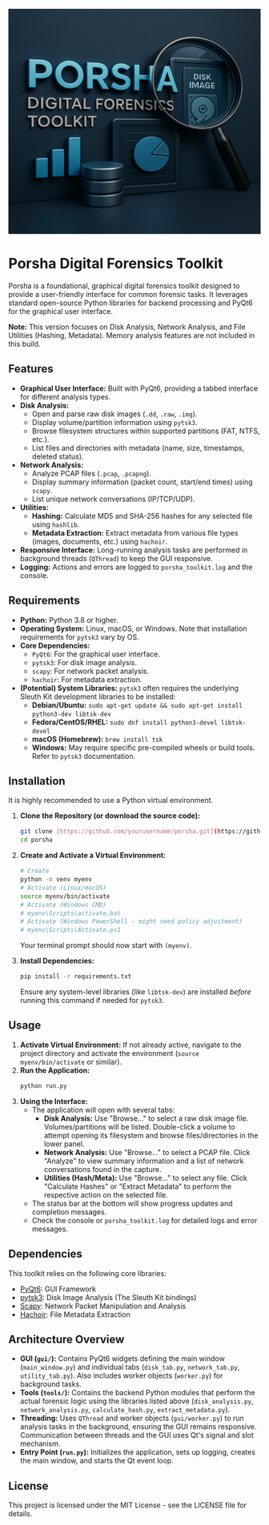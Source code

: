 <p align="center">
  <img src="./assets/images/Porsha_Banner.png" alt="Porsha Digital Forensics Toolkit Banner" width="700" height="450">
</p>


# Porsha Digital Forensics Toolkit

Porsha is a foundational, graphical digital forensics toolkit designed to provide a user-friendly interface for common forensic tasks. It leverages standard open-source Python libraries for backend processing and PyQt6 for the graphical user interface.

**Note:** This version focuses on Disk Analysis, Network Analysis, and File Utilities (Hashing, Metadata). Memory analysis features are not included in this build.

## Features

* **Graphical User Interface:** Built with PyQt6, providing a tabbed interface for different analysis types.
* **Disk Analysis:**
    * Open and parse raw disk images (`.dd`, `.raw`, `.img`).
    * Display volume/partition information using `pytsk3`.
    * Browse filesystem structures within supported partitions (FAT, NTFS, etc.).
    * List files and directories with metadata (name, size, timestamps, deleted status).
* **Network Analysis:**
    * Analyze PCAP files (`.pcap`, `.pcapng`).
    * Display summary information (packet count, start/end times) using `scapy`.
    * List unique network conversations (IP/TCP/UDP).
* **Utilities:**
    * **Hashing:** Calculate MD5 and SHA-256 hashes for any selected file using `hashlib`.
    * **Metadata Extraction:** Extract metadata from various file types (images, documents, etc.) using `hachoir`.
* **Responsive Interface:** Long-running analysis tasks are performed in background threads (`QThread`) to keep the GUI responsive.
* **Logging:** Actions and errors are logged to `porsha_toolkit.log` and the console.

## Requirements

* **Python:** Python 3.8 or higher.
* **Operating System:** Linux, macOS, or Windows. Note that installation requirements for `pytsk3` vary by OS.
* **Core Dependencies:**
    * `PyQt6`: For the graphical user interface.
    * `pytsk3`: For disk image analysis.
    * `scapy`: For network packet analysis.
    * `hachoir`: For metadata extraction.
* **(Potential) System Libraries:** `pytsk3` often requires the underlying Sleuth Kit development libraries to be installed:
    * **Debian/Ubuntu:** `sudo apt-get update && sudo apt-get install python3-dev libtsk-dev`
    * **Fedora/CentOS/RHEL:** `sudo dnf install python3-devel libtsk-devel`
    * **macOS (Homebrew):** `brew install tsk`
    * **Windows:** May require specific pre-compiled wheels or build tools. Refer to `pytsk3` documentation.

## Installation

It is highly recommended to use a Python virtual environment.

1.  **Clone the Repository (or download the source code):**
    ```bash
    git clone [https://github.com/yourusername/porsha.git](https://github.com/yourusername/porsha.git) 
    cd porsha
    ```

2.  **Create and Activate a Virtual Environment:**
    ```bash
    # Create
    python -m venv myenv
    # Activate (Linux/macOS)
    source myenv/bin/activate
    # Activate (Windows CMD)
    # myenv\Scripts\activate.bat
    # Activate (Windows PowerShell - might need policy adjustment)
    # myenv\Scripts\Activate.ps1
    ```
    Your terminal prompt should now start with `(myenv)`.

3.  **Install Dependencies:**
    ```bash
    pip install -r requirements.txt
    ```
    Ensure any system-level libraries (like `libtsk-dev`) are installed *before* running this command if needed for `pytsk3`.

## Usage

1.  **Activate Virtual Environment:** If not already active, navigate to the project directory and activate the environment (`source myenv/bin/activate` or similar).
2.  **Run the Application:**
    ```bash
    python run.py
    ```
3.  **Using the Interface:**
    * The application will open with several tabs:
        * **Disk Analysis:** Use "Browse..." to select a raw disk image file. Volumes/partitions will be listed. Double-click a volume to attempt opening its filesystem and browse files/directories in the lower panel.
        * **Network Analysis:** Use "Browse..." to select a PCAP file. Click "Analyze" to view summary information and a list of network conversations found in the capture.
        * **Utilities (Hash/Meta):** Use "Browse..." to select any file. Click "Calculate Hashes" or "Extract Metadata" to perform the respective action on the selected file.
    * The status bar at the bottom will show progress updates and completion messages.
    * Check the console or `porsha_toolkit.log` for detailed logs and error messages.

## Dependencies

This toolkit relies on the following core libraries:

* [PyQt6](https://riverbankcomputing.com/software/pyqt/): GUI Framework
* [pytsk3](https://github.com/py4n6/pytsk): Disk Image Analysis (The Sleuth Kit bindings)
* [Scapy](https://scapy.net/): Network Packet Manipulation and Analysis
* [Hachoir](https://hachoir.readthedocs.io/): File Metadata Extraction

## Architecture Overview

* **GUI (`gui/`):** Contains PyQt6 widgets defining the main window (`main_window.py`) and individual tabs (`disk_tab.py`, `network_tab.py`, `utility_tab.py`). Also includes worker objects (`worker.py`) for background tasks.
* **Tools (`tools/`):** Contains the backend Python modules that perform the actual forensic logic using the libraries listed above (`disk_analysis.py`, `network_analysis.py`, `calculate_hash.py`, `extract_metadata.py`).
* **Threading:** Uses `QThread` and worker objects (`gui/worker.py`) to run analysis tasks in the background, ensuring the GUI remains responsive. Communication between threads and the GUI uses Qt's signal and slot mechanism.
* **Entry Point (`run.py`):** Initializes the application, sets up logging, creates the main window, and starts the Qt event loop.

## License

This project is licensed under the MIT License - see the LICENSE file for details. 